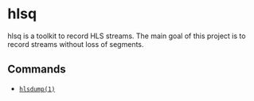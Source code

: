 hlsq
===

hlsq is a toolkit to record HLS streams.
The main goal of this project is to record streams without loss of segments.

Commands
---
- [`hlsdump(1)`](./bin/hlsdump)
